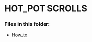 <!-- C:\Users\razer\Desktop\walkerrh.github.io\SCROLLS_FOLDER\FOOD\HOT_POT\HOT_POT_SCROLLS.md -->

# HOT_POT SCROLLS



























### Files in this folder:
- [How_to](/SCROLLS_FOLDER/FOOD/HOT_POT/How_to.html)
